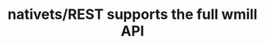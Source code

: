 ---
slug: nativets-wmill-library
version: v1.327.0
title: nativets/REST supports the full wmill API
tags: ['Script Editor']
image: ./rest_wmill.png
description: Rest scripts are in fact TypeScript fetches. They support all the normal signatures of normal TypeScript but only stdlib JavaScript and the fetch operations. Imports are not allowed. But now the full wmill API is supported.
features:
  [
    'wmill API is now supported by nativets/REST scripts with `import * as wmill from "./windmill.ts"`'
  ]
docs: /docs/getting_started/scripts_quickstart/rest_graphql
---